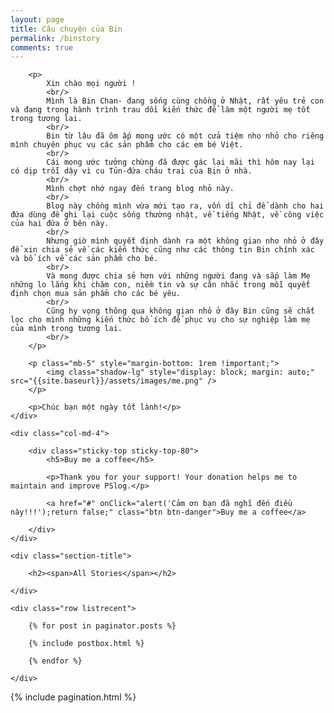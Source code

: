 ```yaml
---
layout: page
title: Câu chuyện của Bin
permalink: /binstory
comments: true
---
```


<div class="row justify-content-between">
	<div class="col-md-8 pr-5">

		<p>
			Xin chào mọi người !
			<br/>
			Mình là Bin Chan- đang sống cùng chồng ở Nhật, rất yêu trẻ con và đang trong hành trình trau dồi kiến thức để làm một người mẹ tốt trong tương lai.
			<br/>
			Bin từ lâu đã ôm ấp mong ước có một cửa tiệm nho nhỏ cho riêng mình chuyên phục vụ các sản phẩm cho các em bé Việt.
			<br/>
			Cái mong ước tưởng chừng đã được gác lại mãi thì hôm nay lại có dịp trỗi dậy vì cu Tủn-đứa cháu trai của Bin ở nhà.
			<br/>
			Mình chợt nhớ ngay đến trang blog nhỏ này.
			<br/>
			Blog này chồng mình vừa mới tạo ra, vốn dĩ chỉ để dành cho hai đứa dùng để ghi lại cuộc sống thường nhật, về tiếng Nhật, về công việc của hai đứa ở bên này. 
			<br/>
			Nhưng giờ mình quyết định dành ra một không gian nho nhỏ ở đây để xin chia sẻ về các kiến thức cũng như các thông tin Bin chính xác và bổ ích về các sản phẩm cho bé.
			<br/>
			Và mong được chia sẻ hơn với những người đang và sắp làm Mẹ những lo lắng khi chăm con, niềm tin và sự cân nhắc trong mỗi quyết định chọn mua sản phẩm cho các bé yêu.
			<br/>
			Cũng hy vọng thông qua không gian nhỏ ở đây Bin cũng sẽ chắt lọc cho mình những kiến thức bổ ích để phục vụ cho sự nghiệp làm mẹ của mình trong tương lai.
			<br/>
		</p>
		
		<p class="mb-5" style="margin-bottom: 1rem !important;">
			<img class="shadow-lg" style="display: block; margin: auto;" src="{{site.baseurl}}/assets/images/me.png" />
		</p>
		
		<p>Chúc bạn một ngày tốt lành!</p>
	</div>

	<div class="col-md-4">

		<div class="sticky-top sticky-top-80">
			<h5>Buy me a coffee</h5>

			<p>Thank you for your support! Your donation helps me to maintain and improve PSlog.</p>

			<a href="#" onClick="alert('Cảm ơn bạn đã nghĩ đến điều này!!!');return false;" class="btn btn-danger">Buy me a coffee</a> 

		</div>
	</div>
</div>

<!-- Posts Index
================================================== -->
<section class="recent-posts">

    <div class="section-title">

        <h2><span>All Stories</span></h2>

    </div>

    <div class="row listrecent">

        {% for post in paginator.posts %}

        {% include postbox.html %}

        {% endfor %}

    </div>

</section>

<!-- Pagination
================================================== -->
<div class="bottompagination">
<div class="pointerup"><i class="fa fa-caret-up"></i></div>
<span class="navigation" role="navigation">
    {% include pagination.html %}
</span>
</div>

